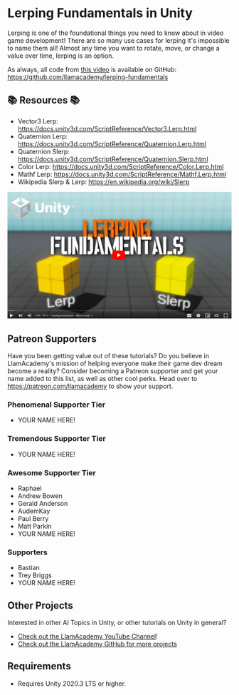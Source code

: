 ﻿# Lerping Fundamentals in Unity

Lerping is one of the foundational things you need to know about in video game development! There are so many use cases for lerping it's impossible to name them all! Almost any time you want to rotate, move, or change a value over time, lerping is an option.

As always, all code from [this video](https://youtu.be/IymDGkzwJts) is available on GitHub: https://github.com/llamacademy/lerping-fundamentals

## 📚 Resources 📚
* Vector3 Lerp: https://docs.unity3d.com/ScriptReference/Vector3.Lerp.html
* Quaternion Lerp: https://docs.unity3d.com/ScriptReference/Quaternion.Lerp.html
* Quaternion Slerp: https://docs.unity3d.com/ScriptReference/Quaternion.Slerp.html
* Color Lerp: https://docs.unity3d.com/ScriptReference/Color.Lerp.html
* Mathf Lerp: https://docs.unity3d.com/ScriptReference/Mathf.Lerp.html
* Wikipedia Slerp & Lerp: https://en.wikipedia.org/wiki/Slerp 

[![Youtube Tutorial](./Video%20Screenshot.png)](https://youtu.be/IymDGkzwJts)


## Patreon Supporters
Have you been getting value out of these tutorials? Do you believe in LlamAcademy's mission of helping everyone make their game dev dream become a reality? Consider becoming a Patreon supporter and get your name added to this list, as well as other cool perks.
Head over to https://patreon.com/llamacademy to show your support.

### Phenomenal Supporter Tier
* YOUR NAME HERE!

### Tremendous Supporter Tier
* YOUR NAME HERE!

### Awesome Supporter Tier
* Raphael
* Andrew Bowen
* Gerald Anderson
* AudemKay
* Paul Berry
* Matt Parkin
* YOUR NAME HERE!

### Supporters
* Bastian
* Trey Briggs
* YOUR NAME HERE!

## Other Projects
Interested in other AI Topics in Unity, or other tutorials on Unity in general? 

* [Check out the LlamAcademy YouTube Channel](https://youtube.com/c/LlamAcademy)!
* [Check out the LlamAcademy GitHub for more projects](https://github.com/llamacademy)

## Requirements
* Requires Unity 2020.3 LTS or higher. 